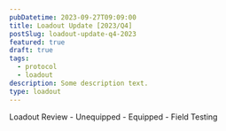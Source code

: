 ```yaml
---
pubDatetime: 2023-09-27T09:09:00
title: Loadout Update [2023/Q4]
postSlug: loadout-update-q4-2023
featured: true
draft: true
tags:
  - protocol
  - loadout
description: Some description text.
type: loadout
---
```


Loadout Review - Unequipped - Equipped - Field Testing
